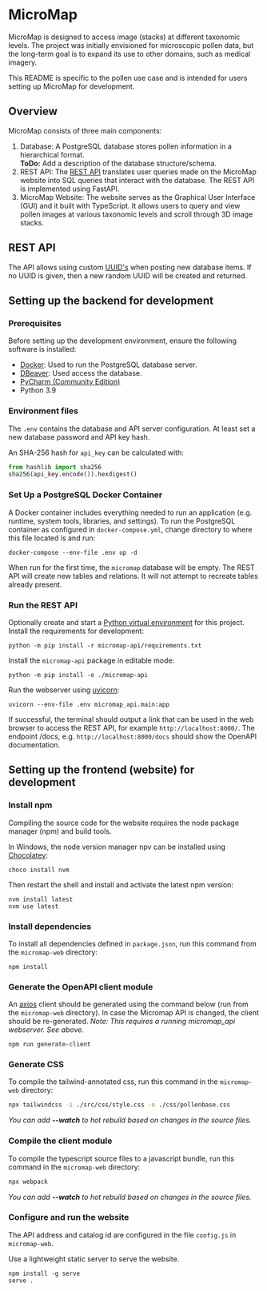 # MicroMap
MicroMap is designed to access image (stacks) at different taxonomic levels.
The project was initially envisioned for microscopic pollen data, but the long-term goal is to expand its use to other
domains, such as medical imagery.

This README is specific to the pollen use case and is intended for users setting up MicroMap for development. 

## Overview
MicroMap consists of three main components:
1. Database: A PostgreSQL database stores pollen information in a hierarchical format.  
   **ToDo:** Add a description of the database structure/schema.  
2. REST API: The [REST API](https://en.wikipedia.org/wiki/REST) translates user queries made on the MicroMap website
   into SQL queries that interact with the database. The REST API is implemented using FastAPI.
3. MicroMap Website: The website serves as the Graphical User Interface (GUI) and it built with TypeScript.
   It allows users to query and view pollen images at various taxonomic levels and scroll through 3D image stacks.

## REST API
The API allows using custom [UUID's](https://www.postgresql.org/docs/current/datatype-uuid.html) when posting new
database items. If no UUID is given, then a new random UUID will be created and returned.

## Setting up the backend for development

### Prerequisites
Before setting up the development environment, ensure the following software is installed:  
- [Docker](https://www.docker.com/): Used to run the PostgreSQL database server.
- [DBeaver](https://dbeaver.io/): Used access the database.
- [PyCharm (Community Edition)](https://www.jetbrains.com/toolbox-app/)  
- Python 3.9

### Environment files
The `.env` contains the database and API server configuration. At least set a new database password and API key hash.

An SHA-256 hash for `api_key` can be calculated with:
```python
from hashlib import sha256
sha256(api_key.encode()).hexdigest()
```

### Set Up a PostgreSQL Docker Container
A Docker container includes everything needed to run an application (e.g. runtime, system tools, libraries, and
settings).
To run the PostgreSQL container as configured in `docker-compose.yml`, change directory to where this file located is and run:
```shell
docker-compose --env-file .env up -d
```
When run for the first time, the `micromap` database will be empty. The REST API will create new tables and relations.
It will not attempt to recreate tables already present.

### Run the REST API
Optionally create and start a [Python virtual environment](https://docs.python.org/3/library/venv.html) for this project.   
Install the requirements for development:
```shell
python -m pip install -r micromap-api/requirements.txt
```
Install the `micromap-api` package in editable mode:
```shell
python -m pip install -e ./micromap-api
```
Run the webserver using [uvicorn](https://www.uvicorn.org/):
```shell
uvicorn --env-file .env micromap_api.main:app
```
If successful, the terminal should output a link that can be used in the web browser to access the REST API, for example `http://localhost:8000/`.
The endpoint /docs, e.g. `http://localhost:8000/docs` should show the OpenAPI documentation.

## Setting up the frontend (website) for development

### Install npm
Compiling the source code for the website requires the node package manager (npm) and build tools.

In Windows, the node version manager npv can be installed using [Chocolatey](https://chocolatey.org/):
```shell
choco install nvm
```
Then restart the shell and install and activate the latest npm version:
```shell
nvm install latest
nvm use latest
```

### Install dependencies
To install all dependencies defined in `package.json`, run this command from the `micromap-web` directory:
```shell
npm install
```

### Generate the OpenAPI client module
An [axios](https://axios-http.com/) client should be generated using the command below (run from the `micromap-web` directory). In case the Micromap API is changed, the client should be re-generated.
*Note: This requires a running micromap_api webserver. See above.*
```shell
npm run generate-client
```

### Generate CSS
To compile the tailwind-annotated css, run this command in the `micromap-web` directory: 
```bash
npx tailwindcss -i ./src/css/style.css -o ./css/pollenbase.css
```
*You can add **--watch** to hot rebuild based on changes in the source files.*

### Compile the client module
To compile the typescript source files to a javascript bundle, run this command in the `micromap-web` directory:
```bash
npx webpack
```
*You can add **--watch** to hot rebuild based on changes in the source files.*

### Configure and run the website
The API address and catalog id are configured in the file `config.js` in `micromap-web`.

Use a lightweight static server to serve the website. 
```shell
npm install -g serve
serve .
```

